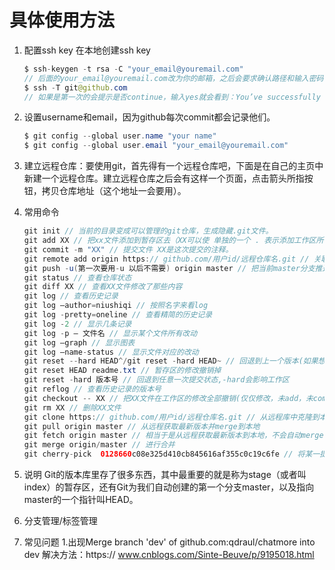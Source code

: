 # 具体使用方法

1. 配置ssh key 在本地创建ssh key
    ```java
    $ ssh-keygen -t rsa -C "your_email@youremail.com"
    // 后面的your_email@youremail.com改为你的邮箱，之后会要求确认路径和输入密码，我们这使用默认的一路回车就行。成功的话会在用户下生成.ssh文件夹，进去，打开id_rsa.pub文件，复制里面的key（全部内容）。回到github，进入Account Settings，左边选择SSH Keys，Add SSH Key，title随便填，粘贴key。为了验证是否成功，在git bash下输入：
    $ ssh -T git@github.com
    // 如果是第一次的会提示是否continue，输入yes就会看到：You’ve successfully authenticated, but GitHub does not provide shell access 。这就表示已成功连上github。
    ```
1. 设置username和email，因为github每次commit都会记录他们。
    ```java
    $ git config --global user.name "your name"
    $ git config --global user.email "your_email@youremail.com"
    ```

1. 建立远程仓库：要使用git，首先得有一个远程仓库吧，下面是在自己的主页中新建一个远程仓库。建立远程仓库之后会有这样一个页面，点击箭头所指按钮，拷贝仓库地址（这个地址一会要用）。

1. 常用命令
    ```java
    git init // 当前的目录变成可以管理的git仓库，生成隐藏.git文件。
    git add XX // 把xx文件添加到暂存区去（XX可以使 单独的一个 . 表示添加工作区所有文件）
    git commit -m "XX" // 提交文件 XX是这次提交的注释。
    git remote add origin https:// github.com/用户id/远程仓库名.git // 关联一个远程库
    git push -u(第一次要用-u 以后不需要) origin master // 把当前master分支推送到远程库
    git status // 查看仓库状态
    git diff XX // 查看XX文件修改了那些内容
    git log // 查看历史记录
    git log —author=niushiqi // 按照名字来看log
    git log -pretty=oneline // 查看精简的历史记录
    git log -2 // 显示几条记录
    git log -p — 文件名 // 显示某个文件所有改动
    git log —graph // 显示图表
    git log —name-status // 显示文件对应的改动 
    git reset --hard HEAD^/git reset -hard HEAD~ // 回退到上一个版本(如果想回退到100个版本，使用git reset –hard HEAD~100)
    git reset HEAD readme.txt // 暂存区的修改撤销掉
    git reset -hard 版本号 // 回退到任意一次提交状态,-hard会影响工作区
    git reflog // 查看历史记录的版本号
    git checkout -- XX // 把XX文件在工作区的修改全部撤销(仅仅修改，未add，未commit)。
    git rm XX // 删除XX文件
    git clone https:// github.com/用户id/远程仓库名.git // 从远程库中克隆到本地
    git pull origin master // 从远程获取最新版本并merge到本地
    git fetch origin master // 相当于是从远程获取最新版本到本地，不会自动merge
    git merge origin/master // 进行合并
    git cherry-pick  0128660c08e325d410cb845616af355c0c19c6fe // 将某一提交merge进来
    ```

1. 说明
Git的版本库里存了很多东西，其中最重要的就是称为stage（或者叫index）的暂存区，还有Git为我们自动创建的第一个分支master，以及指向master的一个指针叫HEAD。

1. 分支管理/标签管理

1. 常见问题
    1.出现Merge branch 'dev' of github.com:qdraul/chatmore into dev
        解决方法：https:// www.cnblogs.com/Sinte-Beuve/p/9195018.html
